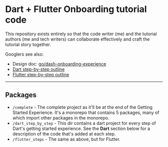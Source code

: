 # Dart + Flutter Onboarding tutorial code

This repository exists entirely so that the code writer (me) and the
tutorial authors (me and tech writers) can collaborate effectively and craft
the tutorial story together.

Googlers see also:

* Design doc: [go/dash-onboarding-experience](https://docs.google.com/document/d/1SOQywApeqLyPKEdIDI5xvTea6RmgyFBgAYqQe73j6_Q/edit?resourcekey=0-VYlgPFgP62-F3pw0OjQOFw&tab=t.0)
* [Dart step-by-step outline](https://docs.google.com/document/d/1SOQywApeqLyPKEdIDI5xvTea6RmgyFBgAYqQe73j6_Q/edit?resourcekey=0-VYlgPFgP62-F3pw0OjQOFw&tab=t.rkbpdp9bxsdu)
* [Flutter step-by-step outline](https://docs.google.com/document/d/1SOQywApeqLyPKEdIDI5xvTea6RmgyFBgAYqQe73j6_Q/edit?resourcekey=0-VYlgPFgP62-F3pw0OjQOFw&tab=t.th5nalmmctyr)

---

## Packages

* `/complete` - The complete project as it'll be at the end of the Getting Started Experience. It's a monorepo that contains 5 packages, many of which import other packages in the monorepo.
* `/dart_step_by_step` - This dir contains a dart project for every step of Dart's
  getting started experience. See the **Dart** section below for a description
  of the code that's added at each step.
* `/flutter_steps` - The same as above, but for Flutter.
